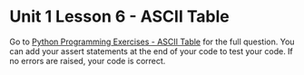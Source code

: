 # Unit 1 Lesson 6 - ASCII Table

Go to [Python Programming Exercises - ASCII Table](https://inventwithpython.com/PythonProgrammingExercisesGentlyExplained.pdf#page=31) for the full question. You can add your assert statements at the end of your code to test your code. If no errors are raised, your code is correct.